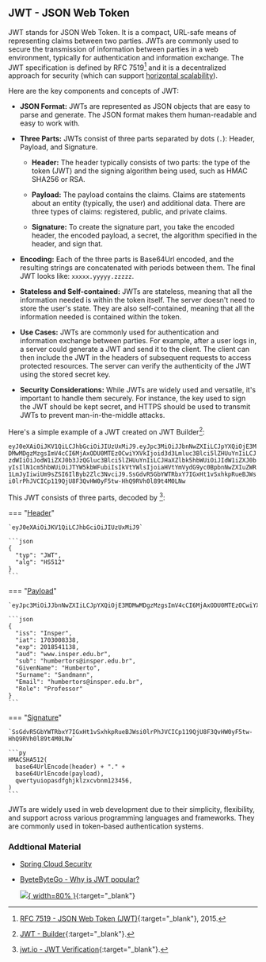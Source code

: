 ## JWT - JSON Web Token

JWT stands for JSON Web Token. It is a compact, URL-safe means of representing claims between two parties. JWTs are commonly used to secure the transmission of information between parties in a web environment, typically for authentication and information exchange. The JWT specification is defined by RFC 7519[^1] and it is a decentralized approach for security (which can support [horizontal scalability](./platform.md#horizontal-scalability-scale-out)).

Here are the key components and concepts of JWT:

* **JSON Format:** JWTs are represented as JSON objects that are easy to parse and generate. The JSON format makes them human-readable and easy to work with.
* **Three Parts:** JWTs consist of three parts separated by dots (`.`): Header, Payload, and Signature.

    - **Header:** The header typically consists of two parts: the type of the token (JWT) and the signing algorithm being used, such as HMAC SHA256 or RSA.
    
    - **Payload:** The payload contains the claims. Claims are statements about an entity (typically, the user) and additional data. There are three types of claims: registered, public, and private claims.
    
    - **Signature:** To create the signature part, you take the encoded header, the encoded payload, a secret, the algorithm specified in the header, and sign that.

* **Encoding:** Each of the three parts is Base64Url encoded, and the resulting strings are concatenated with periods between them. The final JWT looks like: `xxxxx.yyyyy.zzzzz`.
* **Stateless and Self-contained:** JWTs are stateless, meaning that all the information needed is within the token itself. The server doesn't need to store the user's state. They are also self-contained, meaning that all the information needed is contained within the token.
* **Use Cases:** JWTs are commonly used for authentication and information exchange between parties. For example, after a user logs in, a server could generate a JWT and send it to the client. The client can then include the JWT in the headers of subsequent requests to access protected resources. The server can verify the authenticity of the JWT using the stored secret key.
* **Security Considerations:** While JWTs are widely used and versatile, it's important to handle them securely. For instance, the key used to sign the JWT should be kept secret, and HTTPS should be used to transmit JWTs to prevent man-in-the-middle attacks.

Here's a simple example of a JWT created on JWT Builder[^2]:

`eyJ0eXAiOiJKV1QiLCJhbGciOiJIUzUxMiJ9.eyJpc3MiOiJJbnNwZXIiLCJpYXQiOjE3MDMwMDgzMzgsImV4cCI6MjAxODU0MTEzOCwiYXVkIjoid3d3Lmluc3Blci5lZHUuYnIiLCJzdWIiOiJodW1iZXJ0b3JzQGluc3Blci5lZHUuYnIiLCJHaXZlbk5hbWUiOiJIdW1iZXJ0byIsIlN1cm5hbWUiOiJTYW5kbWFubiIsIkVtYWlsIjoiaHVtYmVydG9yc0BpbnNwZXIuZWR1LmJyIiwiUm9sZSI6IlByb2Zlc3NvciJ9.SsGdvR5GbYWTRbxY7IGxHt1vSxhkpRueBJWsi0lrPhJVCICp119QjU8F3QvHW0yF5tw-HhQ9RVh0l89t4M0LNw`

This JWT consists of three parts, decoded by [^3]:

=== "[Header](#header)"

    `eyJ0eXAiOiJKV1QiLCJhbGciOiJIUzUxMiJ9`

    ```json
    {
      "typ": "JWT",
      "alg": "HS512"
    }
    ```

=== "[Payload](#payload)"

    `eyJpc3MiOiJJbnNwZXIiLCJpYXQiOjE3MDMwMDgzMzgsImV4cCI6MjAxODU0MTEzOCwiYXVkIjoid3d3Lmluc3Blci5lZHUuYnIiLCJzdWIiOiJodW1iZXJ0b3JzQGluc3Blci5lZHUuYnIiLCJHaXZlbk5hbWUiOiJIdW1iZXJ0byIsIlN1cm5hbWUiOiJTYW5kbWFubiIsIkVtYWlsIjoiaHVtYmVydG9yc0BpbnNwZXIuZWR1LmJyIiwiUm9sZSI6IlByb2Zlc3NvciJ9`

    ```json
    {
      "iss": "Insper",
      "iat": 1703008338,
      "exp": 2018541138,
      "aud": "www.insper.edu.br",
      "sub": "humbertors@insper.edu.br",
      "GivenName": "Humberto",
      "Surname": "Sandmann",
      "Email": "humbertors@insper.edu.br",
      "Role": "Professor"
    }
    ```

=== "[Signature](#signature)"

    `SsGdvR5GbYWTRbxY7IGxHt1vSxhkpRueBJWsi0lrPhJVCICp119QjU8F3QvHW0yF5tw-HhQ9RVh0l89t4M0LNw`

    ```py
    HMACSHA512(
      base64UrlEncode(header) + "." +
      base64UrlEncode(payload),
      qwertyuiopasdfghjklzxcvbnm123456,
    )
    ```

JWTs are widely used in web development due to their simplicity, flexibility, and support across various programming languages and frameworks. They are commonly used in token-based authentication systems.

### Addtional Material

- [Spring Cloud Security](./auth-service.md)

- <a href="https://www.youtube.com/watch?v=P2CPd9ynFLg" target="_blank">ByeteByteGo - Why is JWT popular?</a></i>

    [![](https://img.youtube.com/vi/P2CPd9ynFLg/0.jpg){ width=80% }](https://www.youtube.com/watch?v=P2CPd9ynFLg){:target="_blank"}


[^1]: [RFC 7519 - JSON Web Token (JWT)](https://datatracker.ietf.org/doc/html/rfc7519){:target="_blank"}, 2015.
    
[^2]: [JWT - Builder](http://jwtbuilder.jamiekurtz.com){:target="_blank"}.
    
[^3]: [jwt.io - JWT Verification](https://jwt.io/){:target="_blank"}.

[^4]: [Unix Time Stamp - Epoch Converter](https://www.unixtimestamp.com){:target="_blank"}.

[^5]: DELANTHA, R., [Spring Cloud Gateway security with JWT](https://medium.com/@rajithgama/spring-cloud-gateway-security-with-jwt-23045ba59b8a){:target="_blank"}, 2023.

[^6]: [Wikipedia - Pepper (cryptography)](https://en.wikipedia.org/wiki/Pepper_(cryptography)){:target="_blank"}.

[^7]: PGzlan, [Serve your hash with Salt and Pepper for Stronger Account Security](https://dev.to/0xog_pg/serve-your-hash-with-salt-and-pepper-for-stronger-account-security-587k){:target="_blank"}, 2023.